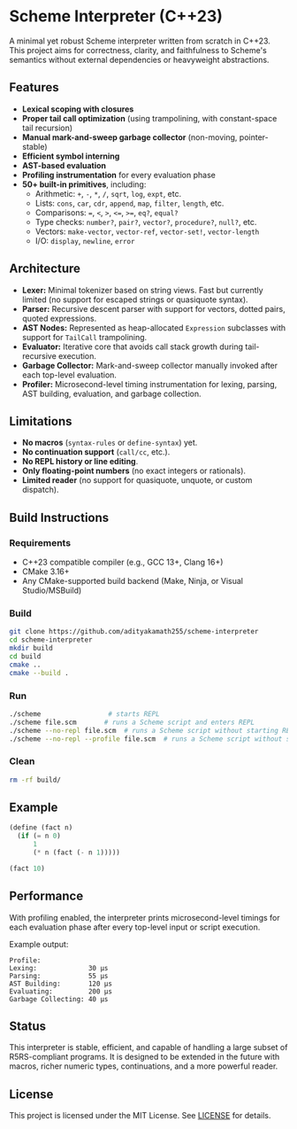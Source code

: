 # Scheme Interpreter (C++23)

A minimal yet robust Scheme interpreter written from scratch in C++23. This project aims for correctness, clarity, and faithfulness to Scheme's semantics without external dependencies or heavyweight abstractions.

## Features

- **Lexical scoping with closures**
- **Proper tail call optimization** (using trampolining, with constant-space tail recursion)
- **Manual mark-and-sweep garbage collector** (non-moving, pointer-stable)
- **Efficient symbol interning**
- **AST-based evaluation** 
- **Profiling instrumentation** for every evaluation phase
- **50+ built-in primitives**, including:
  - Arithmetic: `+`, `-`, `*`, `/`, `sqrt`, `log`, `expt`, etc.
  - Lists: `cons`, `car`, `cdr`, `append`, `map`, `filter`, `length`, etc.
  - Comparisons: `=`, `<`, `>`, `<=`, `>=`, `eq?`, `equal?`
  - Type checks: `number?`, `pair?`, `vector?`, `procedure?`, `null?`, etc.
  - Vectors: `make-vector`, `vector-ref`, `vector-set!`, `vector-length`
  - I/O: `display`, `newline`, `error`

## Architecture

- **Lexer:** Minimal tokenizer based on string views. Fast but currently limited (no support for escaped strings or quasiquote syntax).
- **Parser:** Recursive descent parser with support for vectors, dotted pairs, quoted expressions.
- **AST Nodes:** Represented as heap-allocated `Expression` subclasses with support for `TailCall` trampolining.
- **Evaluator:** Iterative core that avoids call stack growth during tail-recursive execution.
- **Garbage Collector:** Mark-and-sweep collector manually invoked after each top-level evaluation.
- **Profiler:** Microsecond-level timing instrumentation for lexing, parsing, AST building, evaluation, and garbage collection.

## Limitations

- **No macros** (`syntax-rules` or `define-syntax`) yet.
- **No continuation support** (`call/cc`, etc.).
- **No REPL history or line editing**.
- **Only floating-point numbers** (no exact integers or rationals).
- **Limited reader** (no support for quasiquote, unquote, or custom dispatch).

## Build Instructions

### Requirements

- C++23 compatible compiler (e.g., GCC 13+, Clang 16+)
- CMake 3.16+
- Any CMake-supported build backend (Make, Ninja, or Visual Studio/MSBuild)

### Build

```bash
git clone https://github.com/adityakamath255/scheme-interpreter
cd scheme-interpreter
mkdir build
cd build
cmake ..
cmake --build .
```

### Run

```bash
./scheme                 # starts REPL
./scheme file.scm       # runs a Scheme script and enters REPL
./scheme --no-repl file.scm  # runs a Scheme script without starting REPL
./scheme --no-repl --profile file.scm  # runs a Scheme script without starting REPL and with profiling information displayed
```

### Clean

```bash
rm -rf build/
```

## Example

```scheme
(define (fact n)
  (if (= n 0)
      1
      (* n (fact (- n 1)))))

(fact 10)
```

## Performance

With profiling enabled, the interpreter prints microsecond-level timings for each evaluation phase after every top-level input or script execution.

Example output:

```
Profile:
Lexing:             30 μs
Parsing:            55 μs
AST Building:       120 μs
Evaluating:         200 μs
Garbage Collecting: 40 μs
```

## Status

This interpreter is stable, efficient, and capable of handling a large subset of R5RS-compliant programs. It is designed to be extended in the future with macros, richer numeric types, continuations, and a more powerful reader.

## License

This project is licensed under the MIT License. See [LICENSE](./LICENSE) for details.
